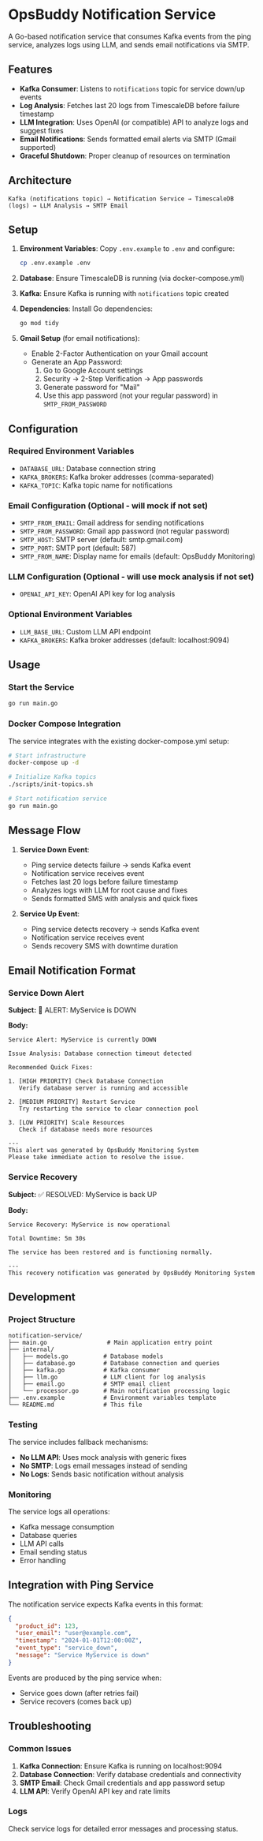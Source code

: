 # OpsBuddy Notification Service

A Go-based notification service that consumes Kafka events from the ping service, analyzes logs using LLM, and sends email notifications via SMTP.

## Features

- **Kafka Consumer**: Listens to `notifications` topic for service down/up events
- **Log Analysis**: Fetches last 20 logs from TimescaleDB before failure timestamp
- **LLM Integration**: Uses OpenAI (or compatible) API to analyze logs and suggest fixes
- **Email Notifications**: Sends formatted email alerts via SMTP (Gmail supported)
- **Graceful Shutdown**: Proper cleanup of resources on termination

## Architecture

```
Kafka (notifications topic) → Notification Service → TimescaleDB (logs) → LLM Analysis → SMTP Email
```

## Setup

1. **Environment Variables**: Copy `.env.example` to `.env` and configure:

   ```bash
   cp .env.example .env
   ```

2. **Database**: Ensure TimescaleDB is running (via docker-compose.yml)

3. **Kafka**: Ensure Kafka is running with `notifications` topic created

4. **Dependencies**: Install Go dependencies:
   ```bash
   go mod tidy
   ```

5. **Gmail Setup** (for email notifications):
   - Enable 2-Factor Authentication on your Gmail account
   - Generate an App Password:
     1. Go to Google Account settings
     2. Security → 2-Step Verification → App passwords
     3. Generate password for "Mail"
     4. Use this app password (not your regular password) in `SMTP_FROM_PASSWORD`

## Configuration

### Required Environment Variables

- `DATABASE_URL`: Database connection string
- `KAFKA_BROKERS`: Kafka broker addresses (comma-separated)
- `KAFKA_TOPIC`: Kafka topic name for notifications

### Email Configuration (Optional - will mock if not set)

- `SMTP_FROM_EMAIL`: Gmail address for sending notifications
- `SMTP_FROM_PASSWORD`: Gmail app password (not regular password)
- `SMTP_HOST`: SMTP server (default: smtp.gmail.com)
- `SMTP_PORT`: SMTP port (default: 587)
- `SMTP_FROM_NAME`: Display name for emails (default: OpsBuddy Monitoring)

### LLM Configuration (Optional - will use mock analysis if not set)

- `OPENAI_API_KEY`: OpenAI API key for log analysis

### Optional Environment Variables

- `LLM_BASE_URL`: Custom LLM API endpoint
- `KAFKA_BROKERS`: Kafka broker addresses (default: localhost:9094)

## Usage

### Start the Service

```bash
go run main.go
```

### Docker Compose Integration

The service integrates with the existing docker-compose.yml setup:

```bash
# Start infrastructure
docker-compose up -d

# Initialize Kafka topics
./scripts/init-topics.sh

# Start notification service
go run main.go
```

## Message Flow

1. **Service Down Event**:

   - Ping service detects failure → sends Kafka event
   - Notification service receives event
   - Fetches last 20 logs before failure timestamp
   - Analyzes logs with LLM for root cause and fixes
   - Sends formatted SMS with analysis and quick fixes

2. **Service Up Event**:
   - Ping service detects recovery → sends Kafka event
   - Notification service receives event
   - Sends recovery SMS with downtime duration

## Email Notification Format

### Service Down Alert

**Subject:** 🚨 ALERT: MyService is DOWN

**Body:**
```
Service Alert: MyService is currently DOWN

Issue Analysis: Database connection timeout detected

Recommended Quick Fixes:

1. [HIGH PRIORITY] Check Database Connection
   Verify database server is running and accessible

2. [MEDIUM PRIORITY] Restart Service
   Try restarting the service to clear connection pool

3. [LOW PRIORITY] Scale Resources
   Check if database needs more resources

---
This alert was generated by OpsBuddy Monitoring System
Please take immediate action to resolve the issue.
```

### Service Recovery

**Subject:** ✅ RESOLVED: MyService is back UP

**Body:**
```
Service Recovery: MyService is now operational

Total Downtime: 5m 30s

The service has been restored and is functioning normally.

---
This recovery notification was generated by OpsBuddy Monitoring System
```

## Development

### Project Structure

```
notification-service/
├── main.go                 # Main application entry point
├── internal/
│   ├── models.go          # Database models
│   ├── database.go        # Database connection and queries
│   ├── kafka.go           # Kafka consumer
│   ├── llm.go             # LLM client for log analysis
│   ├── email.go           # SMTP email client
│   └── processor.go       # Main notification processing logic
├── .env.example           # Environment variables template
└── README.md              # This file
```

### Testing

The service includes fallback mechanisms:

- **No LLM API**: Uses mock analysis with generic fixes
- **No SMTP**: Logs email messages instead of sending
- **No Logs**: Sends basic notification without analysis

### Monitoring

The service logs all operations:

- Kafka message consumption
- Database queries
- LLM API calls
- Email sending status
- Error handling

## Integration with Ping Service

The notification service expects Kafka events in this format:

```json
{
  "product_id": 123,
  "user_email": "user@example.com",
  "timestamp": "2024-01-01T12:00:00Z",
  "event_type": "service_down",
  "message": "Service MyService is down"
}
```

Events are produced by the ping service when:

- Service goes down (after retries fail)
- Service recovers (comes back up)

## Troubleshooting

### Common Issues

1. **Kafka Connection**: Ensure Kafka is running on localhost:9094
2. **Database Connection**: Verify database credentials and connectivity
3. **SMTP Email**: Check Gmail credentials and app password setup
4. **LLM API**: Verify OpenAI API key and rate limits

### Logs

Check service logs for detailed error messages and processing status.
